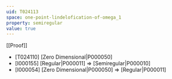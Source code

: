 ```yaml
---
uid: T024113
space: one-point-lindelofication-of-omega_1
property: semiregular
value: true
---
```

[[Proof]]

* [T024110] [Zero Dimensional|P000050]
* [I000155] [Regular|P000011] => [Semiregular|P000010]
* [I000054] [Zero Dimensional|P000050] => [Regular|P000011]

